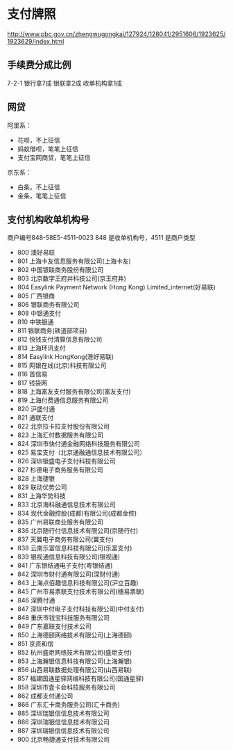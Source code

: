 # 支付牌照
http://www.pbc.gov.cn/zhengwugongkai/127924/128041/2951606/1923625/1923629/index.html

## 手续费分成比例
7-2-1 银行拿7成 银联拿2成  收单机构拿1成 

## 网贷
阿里系：
- 花呗，不上征信
- 蚂蚁借呗，笔笔上征信
- 支付宝网商贷，笔笔上征信

京东系：
- 白条，不上征信
- 金条，笔笔上征信

## 支付机构收单机构号

商户编号848-58E5-4511-0023
848 是收单机构号，4511 是商户类型

- 800        澳好易联
- 801        上海卡友信息服务有限公司(上海卡友)
- 802        中国银联商务股份有限公司
- 803        北京数字王府井科技公司(京王府井)
- 804        Easylink Payment Network (Hong Kong) Limited_internet(好易联)
- 805        广西银商
- 806        银联商务有限公司
- 808        中银通支付
- 810        中铁银通
- 811        银联商务(铁道部项目)
- 812        快钱支付清算信息有限公司
- 813        上海环讯支付
- 814        Easylink HongKong(港好易联)
- 815        网银在线(北京)科技有限公司
- 816        首信易
- 817        钱袋网
- 818        上海富友支付服务有限公司(富友支付)
- 819        上海付费通信息服务有限公司
- 820        沪盛付通
- 821        通联支付
- 822        北京拉卡拉支付股份有限公司
- 823        上海汇付数据服务有限公司
- 824        深圳市快付通金融网络科技服务有限公司
- 825        易宝支付（北京通融通信息技术有限公司）
- 826        深圳银盛电子支付科技有限公司
- 827        杉德电子商务服务有限公司
- 828        上海捷银
- 829        联动优势公司
- 831        上海华势科技
- 833        北京海科融通信息技术有限公司
- 834        现代金融控股(成都)有限公司(成都金控)
- 835        广州易联商业服务有限公司
- 836        北京随行付信息技术有限公司(京随行付)
- 837        天翼电子商务有限公司(翼支付)
- 838        云南乐富信息科技有限公司(乐富支付)
- 839        银视通信息科技有限公司(银视通)
- 841        广东银结通电子支付(粤银结通)
- 842        深圳市财付通有限公司(深财付通)
- 843        上海点佰趣信息科技有限公司(沪立百趣)
- 845        广州市易票联支付技术有限公司(穗易票联)
- 846        深腾付通
- 847        深圳中付电子支付科技有限公司(中付支付)
- 848        重庆市钱宝科技服务有限公司
- 849        广东嘉联支付技术公司
- 850        上海德颐网络技术有限公司(上海德颐)
- 851        京资和信
- 852        杭州盛炬网络技术有限公司(盛炬支付)
- 853        上海瀚银信息科技有限公司(上海瀚银)
- 856        山西易联数据处理有限公司(山西易联)
- 857        福建国通星驿网络科技有限公司(国通星驿)
- 858        深圳市壹卡会科技服务有限公司
- 862        成都支付通公司
- 866        广东汇卡商务服务公司(汇卡商务)
- 885        深圳瑞银信信息技术有限公司
- 886        深圳瑞银信信息技术有限公司
- 887        深圳瑞银信信息技术有限公司
- 900        北京畅捷通支付技术有限公司

